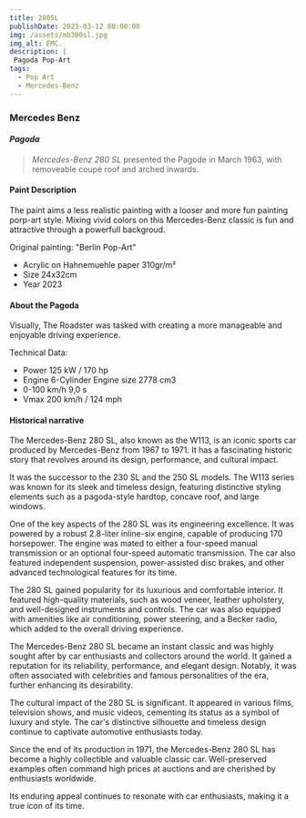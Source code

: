```yaml
---
title: 280SL
publishDate: 2023-03-12 00:00:00
img: /assets/mb300sl.jpg
img_alt: EMC.
description: |
 Pagoda Pop-Art
tags:
  - Pop Art
  - Mercedes-Benz
---
```


###  Mercedes Benz 

#### *Pagoda*

> *Mercedes-Benz 280 SL* presented the Pagode in March 1963, with removeable coupé roof and arched inwards.

####  Paint Description

The paint aims a less realistic painting with a looser and more fun painting porp-art style. Mixing vivid colors on this Mercedes-Benz classic is fun and attractive through a powerfull backgroud.  
    
  Original painting: "Berlin Pop-Art"  

* Acrylic on Hahnemuehle paper 310gr/m²
* Size 24x32cm 
* Year 2023 

#### About the Pagoda 

Visually,  The Roadster was tasked with creating a more manageable and enjoyable driving experience.

Technical Data:   

* Power 125 kW / 170 hp
* Engine	6-Cylinder Engine size	2778 cm3
* 0-100 km/h 9,0 s 
* Vmax 200 km/h / 124 mph

####  Historical narrative
The Mercedes-Benz 280 SL, also known as the W113, is an iconic sports car produced by Mercedes-Benz from 1967 to 1971. It has a fascinating historic story that revolves around its design, performance, and cultural impact.

It was the successor to the 230 SL and the 250 SL models. The W113 series was known for its sleek and timeless design, featuring distinctive styling elements such as a pagoda-style hardtop, concave roof, and large windows.

One of the key aspects of the 280 SL was its engineering excellence. It was powered by a robust 2.8-liter inline-six engine, capable of producing 170 horsepower. The engine was mated to either a four-speed manual transmission or an optional four-speed automatic transmission. The car also featured independent suspension, power-assisted disc brakes, and other advanced technological features for its time.

The 280 SL gained popularity for its luxurious and comfortable interior. It featured high-quality materials, such as wood veneer, leather upholstery, and well-designed instruments and controls. The car was also equipped with amenities like air conditioning, power steering, and a Becker radio, which added to the overall driving experience.

The Mercedes-Benz 280 SL became an instant classic and was highly sought after by car enthusiasts and collectors around the world. It gained a reputation for its reliability, performance, and elegant design. Notably, it was often associated with celebrities and famous personalities of the era, further enhancing its desirability.

The cultural impact of the 280 SL is significant. It appeared in various films, television shows, and music videos, cementing its status as a symbol of luxury and style. The car's distinctive silhouette and timeless design continue to captivate automotive enthusiasts today.

Since the end of its production in 1971, the Mercedes-Benz 280 SL has become a highly collectible and valuable classic car. Well-preserved examples often command high prices at auctions and are cherished by enthusiasts worldwide.

 Its enduring appeal continues to resonate with car enthusiasts, making it a true icon of its time.
